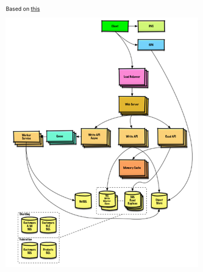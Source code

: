 Based on [this](https://github.com/donnemartin/system-design-primer/blob/master/solutions/system_design/scaling_aws/README.md)

![](images/arch.png)
